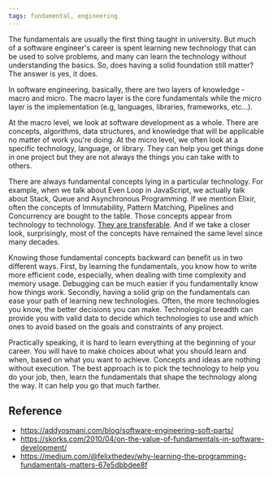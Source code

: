 ```yaml
---
tags: fundamental, engineering
---
```


The fundamentals are usually the first thing taught in university. But much of a software engineer's career is spent learning new technology that can be used to solve problems, and many can learn the technology without understanding the basics. So, does having a solid foundation still matter? The answer is yes, it does.

In software engineering, basically, there are two layers of knowledge - macro and micro. The macro layer is the core fundamentals while the micro layer is the implementation (e.g, languages, libraries, frameworks, etc...).

At the macro level, we look at software development as a whole. There are concepts, algorithms, data structures, and knowledge that will be applicable no matter of work you're doing. At the micro level, we often look at a specific technology, language, or library. They can help you get things done in one project but they are not always the things you can take with to others.

There are always fundamental concepts lying in a particular technology. For example, when we talk about Even Loop in JavaScript, we actually talk about Stack, Queue and Asynchronous Programming. If we mention Elixir, often the concepts of Immutability, Pattern Matching, Pipelines and Concurrency are bought to the table. Those concepts appear from technology to technology. [They are transferable](https://medium.com/@felixthedev/why-learning-the-programming-fundamentals-matters-67e5dbbdee8f#eb9f). And if we take a closer look, surprisingly, most of the concepts have remained the same level since many decades.

Knowing those fundamental concepts backward can benefit us in two different ways. First, by learning the fundamentals, you know how to write more efficient code, especially, when dealing with time complexity and memory usage. Debugging can be much easier if you fundamentally know how things work. Secondly, having a solid grip on the fundamentals can ease your path of learning new technologies. Often, the more technologies you know, the better decisions you can make. Technological breadth can provide you with valid data to decide which technologies to use and which ones to avoid based on the goals and constraints of any project.

Practically speaking, it is hard to learn everything at the beginning of your career. You will have to make choices about what you should learn and when, based on what you want to achieve. Concepts and ideas are nothing without execution. The best approach is to pick the technology to help you do your job, then, learn the fundamentals that shape the technology along the way. It can help you go that much farther.

## Reference

- https://addyosmani.com/blog/software-engineering-soft-parts/
- https://skorks.com/2010/04/on-the-value-of-fundamentals-in-software-development/
- https://medium.com/@felixthedev/why-learning-the-programming-fundamentals-matters-67e5dbbdee8f
